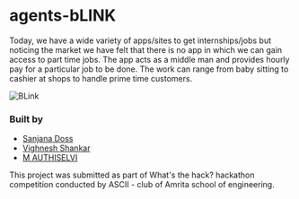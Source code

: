 # agents-bLINK
Today, we have a wide variety of apps/sites to get internships/jobs but noticing the market we have felt that there is no app in which we can gain access to part time jobs. The app acts as a middle man and provides hourly pay for a particular job to be done. The work can range from baby sitting to cashier at shops to handle prime time customers.

![BLink](https://user-images.githubusercontent.com/70975084/126063604-976405c9-45ef-46cc-b348-2a821f5396af.png)

### Built by
  - [Sanjana Doss](https://github.com/sanjanadoss)
  - [Vighnesh Shankar](https://github.com/VighneshShankar23)
  - [M AUTHISELVI](https://github.https://github.com/WOLFskin01)

This project was submitted as part of What's the hack? hackathon competition conducted by ASCII - club of Amrita school of engineering. 
